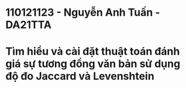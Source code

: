 # 110121123 - Nguyễn Anh Tuấn - DA21TTA
# Tìm hiểu và cài đặt thuật toán đánh giá sự tương đồng văn bản sử dụng độ đo Jaccard và Levenshtein
